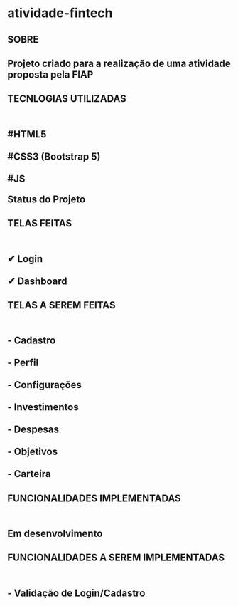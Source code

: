 # atividade-fintech

<h2>SOBRE<h2>
  Projeto criado para a realização de uma atividade proposta pela FIAP
  
<h2>TECNLOGIAS UTILIZADAS<h2>
  
  <br>#HTML5<br>
  <br>#CSS3 (Bootstrap 5)<br>
  <br>#JS<br>

  Status do Projeto

  <h2>TELAS FEITAS<h2>
  
  <br>✔ Login<br>
  <br>✔ Dashboard<br>

  <h2>TELAS A SEREM FEITAS<h2>
  <br>- Cadastro<br>
  <br>- Perfil<br>
  <br>- Configurações<br>
  <br>- Investimentos<br>
  <br>- Despesas<br>
  <br>- Objetivos<br>
  <br>- Carteira<br>

  <h2>FUNCIONALIDADES IMPLEMENTADAS<h2>
  <br>Em desenvolvimento<br>

   <h2>FUNCIONALIDADES A SEREM IMPLEMENTADAS<h2>
  <br>- Validação de Login/Cadastro<br>
